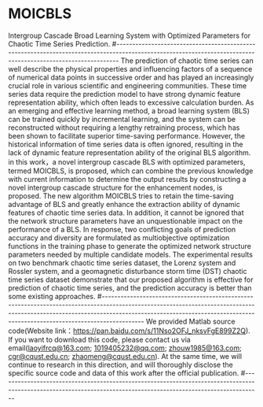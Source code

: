 # MOICBLS
Intergroup Cascade Broad Learning System with Optimized Parameters for Chaotic Time Series Prediction.
#-------------------------------------------------------------------------------------------------------------------------------------------------------------
The prediction of chaotic time series can well describe the physical properties and influencing factors of a sequence of numerical data points in successive order and has played an increasingly crucial role in various scientific and engineering communities. These time series data require the prediction model to have strong dynamic feature representation ability, which often leads to excessive calculation burden. As an emerging and effective learning method, a broad learning system (BLS) can be trained quickly by incremental learning, and the system can be reconstructed without requiring a lengthy retraining process, which has been shown to facilitate superior time-saving performance. However, the historical information of time series data is often ignored, resulting in the lack of dynamic feature representation ability of the original BLS algorithm.
in this work，a novel intergroup cascade BLS with optimized parameters, termed MOICBLS, is proposed, which can combine the previous knowledge with current information to determine the output results by constructing a novel intergroup cascade structure for the enhancement nodes, is proposed. The new algorithm MOICBLS tries to retain the time-saving advantage of BLS and greatly enhance the extraction ability of dynamic features of chaotic time series data. In addition, it cannot be ignored that the network structure parameters have an unquestionable impact on the performance of a BLS. In response, two conflicting goals of prediction accuracy and diversity are formulated as multiobjective optimization functions in the training phase to generate the optimized network structure parameters needed by multiple candidate models. The experimental results on two benchmark chaotic time series dataset, the Lorenz system and Rossler system, and a geomagnetic disturbance storm time (DST) chaotic time series dataset demonstrate that our proposed algorithm is effective for prediction of chaotic time series, and the prediction accuracy is better than some existing approaches.
#-------------------------------------------------------------------------------------------------------------------------------------------------------------------------------------------------------------------------------------------------------
We provided  Matlab source code(Website link：https://pan.baidu.com/s/11Nso2OFJ_nksvFgE899Z2Q).
If you want to download this code, please contact us via email(laoyifrcq@163.com; 1019405232@qq.com; zhouw1985@163.com; cgr@cqust.edu.cn; zhaomeng@cqust.edu.cn).
At the same time, we will continue to research in this direction, and will thoroughly disclose the specific source code and data of this work after the official publication.
#-----------------------------------------------------------------------------------------------------------------------------------------------------------------
